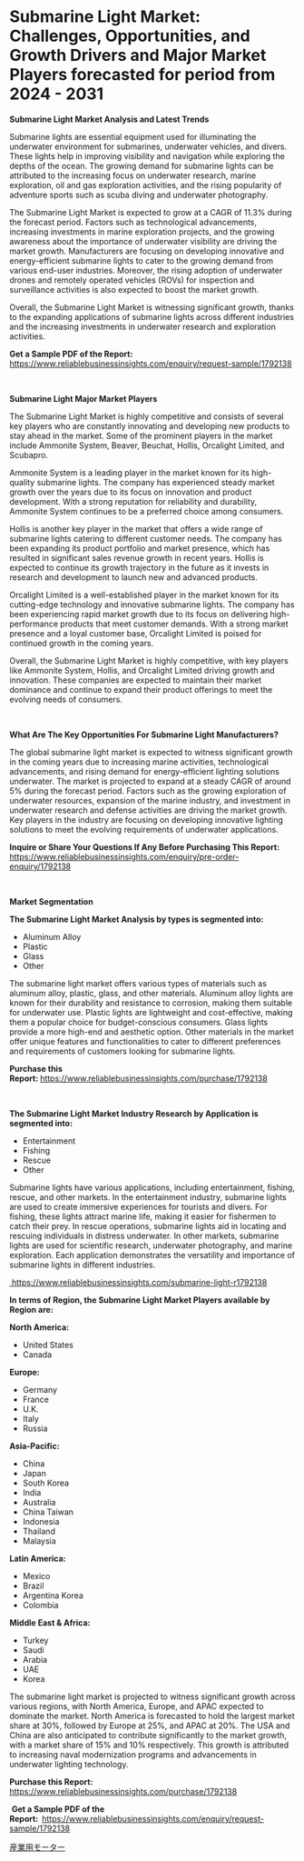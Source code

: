 <p><h1>Submarine Light Market: Challenges, Opportunities, and Growth Drivers and Major Market Players forecasted for period from 2024 - 2031</h1></p><p><strong>Submarine Light Market Analysis and Latest Trends</strong></p>
<p><p>Submarine lights are essential equipment used for illuminating the underwater environment for submarines, underwater vehicles, and divers. These lights help in improving visibility and navigation while exploring the depths of the ocean. The growing demand for submarine lights can be attributed to the increasing focus on underwater research, marine exploration, oil and gas exploration activities, and the rising popularity of adventure sports such as scuba diving and underwater photography.</p><p>The Submarine Light Market is expected to grow at a CAGR of 11.3% during the forecast period. Factors such as technological advancements, increasing investments in marine exploration projects, and the growing awareness about the importance of underwater visibility are driving the market growth. Manufacturers are focusing on developing innovative and energy-efficient submarine lights to cater to the growing demand from various end-user industries. Moreover, the rising adoption of underwater drones and remotely operated vehicles (ROVs) for inspection and surveillance activities is also expected to boost the market growth.</p><p>Overall, the Submarine Light Market is witnessing significant growth, thanks to the expanding applications of submarine lights across different industries and the increasing investments in underwater research and exploration activities.</p></p>
<p><strong>Get a Sample PDF of the Report:&nbsp;</strong> <a href="https://www.reliablebusinessinsights.com/enquiry/request-sample/1792138">https://www.reliablebusinessinsights.com/enquiry/request-sample/1792138</a></p>
<p>&nbsp;</p>
<p><strong>Submarine Light Major Market Players</strong></p>
<p><p>The Submarine Light Market is highly competitive and consists of several key players who are constantly innovating and developing new products to stay ahead in the market. Some of the prominent players in the market include Ammonite System, Beaver, Beuchat, Hollis, Orcalight Limited, and Scubapro.</p><p>Ammonite System is a leading player in the market known for its high-quality submarine lights. The company has experienced steady market growth over the years due to its focus on innovation and product development. With a strong reputation for reliability and durability, Ammonite System continues to be a preferred choice among consumers.</p><p>Hollis is another key player in the market that offers a wide range of submarine lights catering to different customer needs. The company has been expanding its product portfolio and market presence, which has resulted in significant sales revenue growth in recent years. Hollis is expected to continue its growth trajectory in the future as it invests in research and development to launch new and advanced products.</p><p>Orcalight Limited is a well-established player in the market known for its cutting-edge technology and innovative submarine lights. The company has been experiencing rapid market growth due to its focus on delivering high-performance products that meet customer demands. With a strong market presence and a loyal customer base, Orcalight Limited is poised for continued growth in the coming years.</p><p>Overall, the Submarine Light Market is highly competitive, with key players like Ammonite System, Hollis, and Orcalight Limited driving growth and innovation. These companies are expected to maintain their market dominance and continue to expand their product offerings to meet the evolving needs of consumers.</p></p>
<p>&nbsp;</p>
<p><strong>What Are The Key Opportunities For Submarine Light Manufacturers?</strong></p>
<p><p>The global submarine light market is expected to witness significant growth in the coming years due to increasing marine activities, technological advancements, and rising demand for energy-efficient lighting solutions underwater. The market is projected to expand at a steady CAGR of around 5% during the forecast period. Factors such as the growing exploration of underwater resources, expansion of the marine industry, and investment in underwater research and defense activities are driving the market growth. Key players in the industry are focusing on developing innovative lighting solutions to meet the evolving requirements of underwater applications.</p></p>
<p><strong>Inquire or Share Your Questions If Any Before Purchasing This Report:</strong> <a href="https://www.reliablebusinessinsights.com/enquiry/pre-order-enquiry/1792138">https://www.reliablebusinessinsights.com/enquiry/pre-order-enquiry/1792138</a></p>
<p>&nbsp;</p>
<p><strong>Market Segmentation</strong></p>
<p><strong>The Submarine Light Market Analysis by types is segmented into:</strong></p>
<p><ul><li>Aluminum Alloy</li><li>Plastic</li><li>Glass</li><li>Other</li></ul></p>
<p><p>The submarine light market offers various types of materials such as aluminum alloy, plastic, glass, and other materials. Aluminum alloy lights are known for their durability and resistance to corrosion, making them suitable for underwater use. Plastic lights are lightweight and cost-effective, making them a popular choice for budget-conscious consumers. Glass lights provide a more high-end and aesthetic option. Other materials in the market offer unique features and functionalities to cater to different preferences and requirements of customers looking for submarine lights.</p></p>
<p><strong>Purchase this Report:&nbsp;</strong><a href="https://www.reliablebusinessinsights.com/purchase/1792138">https://www.reliablebusinessinsights.com/purchase/1792138</a></p>
<p>&nbsp;</p>
<p><strong>The Submarine Light Market Industry Research by Application is segmented into:</strong></p>
<p><ul><li>Entertainment</li><li>Fishing</li><li>Rescue</li><li>Other</li></ul></p>
<p><p>Submarine lights have various applications, including entertainment, fishing, rescue, and other markets. In the entertainment industry, submarine lights are used to create immersive experiences for tourists and divers. For fishing, these lights attract marine life, making it easier for fishermen to catch their prey. In rescue operations, submarine lights aid in locating and rescuing individuals in distress underwater. In other markets, submarine lights are used for scientific research, underwater photography, and marine exploration. Each application demonstrates the versatility and importance of submarine lights in different industries.</p></p>
<p><a href="https://www.reliablebusinessinsights.com/submarine-light-r1792138">&nbsp;https://www.reliablebusinessinsights.com/submarine-light-r1792138</a></p>
<p><strong>In terms of Region, the Submarine Light Market Players available by Region are:</strong></p>
<p>
    <p> <strong> North America: </strong>
        <ul>
            <li>United States</li>
            <li>Canada</li>
        </ul>
        </p> 
    <p> <strong> Europe: </strong>
        <ul>
            <li>Germany</li>
            <li>France</li>
            <li>U.K.</li>
            <li>Italy</li>
            <li>Russia</li>
        </ul>
        </p> 
    <p> <strong> Asia-Pacific: </strong>
        <ul>
            <li>China</li>
            <li>Japan</li>
            <li>South Korea</li>
            <li>India</li>
            <li>Australia</li>
            <li>China Taiwan</li>
            <li>Indonesia</li>
            <li>Thailand</li>
            <li>Malaysia</li>
        </ul>
        </p> 
    <p> <strong> Latin America: </strong>
        <ul>
            <li>Mexico</li>
            <li>Brazil</li>
            <li>Argentina Korea</li>
            <li>Colombia</li>
        </ul>
        </p> 
    <p> <strong> Middle East & Africa: </strong>
        <ul>
            <li>Turkey</li>
            <li>Saudi</li>
            <li>Arabia</li>
            <li>UAE</li>
            <li>Korea</li>
        </ul>
    </p>
    </p>
<p><p>The submarine light market is projected to witness significant growth across various regions, with North America, Europe, and APAC expected to dominate the market. North America is forecasted to hold the largest market share at 30%, followed by Europe at 25%, and APAC at 20%. The USA and China are also anticipated to contribute significantly to the market growth, with a market share of 15% and 10% respectively. This growth is attributed to increasing naval modernization programs and advancements in underwater lighting technology.</p></p>
<p><strong>Purchase this Report: </strong><a href="https://www.reliablebusinessinsights.com/purchase/1792138">https://www.reliablebusinessinsights.com/purchase/1792138</a></p>
<p>&nbsp;<strong>Get a Sample PDF of the Report:&nbsp;&nbsp;</strong><a href="https://www.reliablebusinessinsights.com/enquiry/request-sample/1792138">https://www.reliablebusinessinsights.com/enquiry/request-sample/1792138</a></p>
<p><strong></strong></p>
<p><p><a href="https://github.com/DwightHuels1/Market-Research-Report-List-2/blob/main/596074136037.md">産業用モーター</a></p></p>
